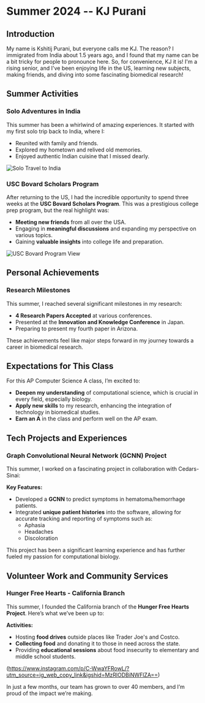 # Summer 2024 -- KJ Purani

## Introduction
My name is Kshitij Purani, but everyone calls me KJ. The reason? I immigrated from India about 1.5 years ago, and I found that my name can be a bit tricky for people to pronounce here. So, for convenience, KJ it is! I'm a rising senior, and I've been enjoying life in the US, learning new subjects, making friends, and diving into some fascinating biomedical research!

## Summer Activities

### **Solo Adventures in India**

This summer has been a whirlwind of amazing experiences. It started with my first solo trip back to India, where I:
- Reunited with family and friends.
- Explored my hometown and relived old memories.
- Enjoyed authentic Indian cuisine that I missed dearly.

![Solo Travel to India](https://github.com/yourusername/my-summer-in-markdown/blob/main/WhatsApp%20Image%202024-08-23%20at%2019.14.06_d6757385.jpg)

### **USC Bovard Scholars Program**

After returning to the US, I had the incredible opportunity to spend three weeks at the **USC Bovard Scholars Program**. This was a prestigious college prep program, but the real highlight was:
- **Meeting new friends** from all over the USA.
- Engaging in **meaningful discussions** and expanding my perspective on various topics.
- Gaining **valuable insights** into college life and preparation.

![USC Bovard Program View](https://github.com/yourusername/my-summer-in-markdown/blob/main/WhatsApp%20Image%202024-08-23%20at%2019.16.04_08296f36.jpg)

## Personal Achievements

### **Research Milestones**

This summer, I reached several significant milestones in my research:
- **4 Research Papers Accepted** at various conferences.
- Presented at the **Innovation and Knowledge Conference** in Japan.
- Preparing to present my fourth paper in Arizona.

These achievements feel like major steps forward in my journey towards a career in biomedical research.

## Expectations for This Class

For this AP Computer Science A class, I’m excited to:
- **Deepen my understanding** of computational science, which is crucial in every field, especially biology.
- **Apply new skills** to my research, enhancing the integration of technology in biomedical studies.
- **Earn an A** in the class and perform well on the AP exam.

## Tech Projects and Experiences

### **Graph Convolutional Neural Network (GCNN) Project**

This summer, I worked on a fascinating project in collaboration with Cedars-Sinai:

**Key Features:**
- Developed a **GCNN** to predict symptoms in hematoma/hemorrhage patients.
- Integrated **unique patient histories** into the software, allowing for accurate tracking and reporting of symptoms such as:
  - Aphasia
  - Headaches
  - Discoloration

This project has been a significant learning experience and has further fueled my passion for computational biology.

## Volunteer Work and Community Services

### **Hunger Free Hearts - California Branch**

This summer, I founded the California branch of the **Hunger Free Hearts Project**. Here’s what we’ve been up to:

**Activities:**
- Hosting **food drives** outside places like Trader Joe's and Costco.
- **Collecting food** and donating it to those in need across the state.
- Providing **educational sessions** about food insecurity to elementary and middle school students.

(https://www.instagram.com/p/C-WwaYFRowL/?utm_source=ig_web_copy_link&igshid=MzRlODBiNWFlZA==)

In just a few months, our team has grown to over 40 members, and I’m proud of the impact we’re making.

